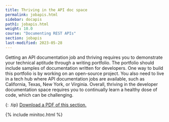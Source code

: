```yaml
---
title: Thriving in the API doc space
permalink: jobapis.html
sidebar: docapis
path1: jobapis.html
weight: 10.0
course: "Documenting REST APIs"
section: jobapis
last-modified: 2023-05-28
---
```


Getting an API documentation job and thriving requires you to demonstrate your technical aptitude through a writing portfolio. The portfolio should include samples of documentation written for developers. One way to build this portfolio is by working on an open-source project. You also need to live in a tech hub where API documentation jobs are available, such as California, Texas, New York, or Virginia. Overall, thriving in the developer documentation space requires you to continually learn a healthy dose of code, which can be challenging.

{: .tip}
<a href="https://s3.us-west-1.wasabisys.com/learnapidoc-outputs/docapis_eleven.pdf"><i class="fas fa-file-pdf"></i> Download a PDF of this section.</a>

{% include minitoc.html %}
